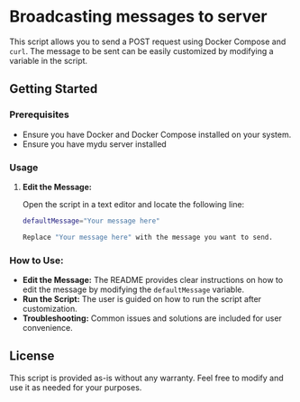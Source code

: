 # Broadcasting messages to server

This script allows you to send a POST request using Docker Compose and `curl`. The message to be sent can be easily customized by modifying a variable in the script.

## Getting Started

### Prerequisites

-   Ensure you have Docker and Docker Compose installed on your system.
-   Ensure you have mydu server installed

### Usage

1. **Edit the Message:**

    Open the script in a text editor and locate the following line:

    ```bash
    defaultMessage="Your message here"

    Replace "Your message here" with the message you want to send.
    ```

### How to Use:

-   **Edit the Message:** The README provides clear instructions on how to edit the message by modifying the `defaultMessage` variable.
-   **Run the Script:** The user is guided on how to run the script after customization.
-   **Troubleshooting:** Common issues and solutions are included for user convenience.

## License

This script is provided as-is without any warranty. Feel free to modify and use it as needed for your purposes.

